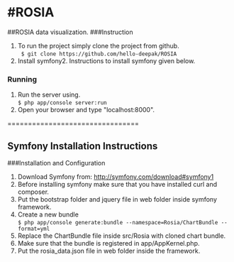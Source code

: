 #ROSIA
=====

##ROSIA data visualization.
###Instruction
1. To run the project simply clone the project from github.<br>
    ``` $ git clone https://github.com/hello-deepak/ROSIA```
2. Install symfony2. Instructions to install symfony given below.

### Running
1. Run the server using.<br>
   ```$ php app/console server:run```
2. Open your browser and type "localhost:8000".


================================

## Symfony Installation Instructions

###Installation and Configuration
1. Download Symfony from:
    http://symfony.com/download#symfony1
2. Before installing symfony make sure that you have installed curl and composer.
3. Put the bootstrap folder and jquery file in web folder inside symfony framework.
4. Create a new bundle <br>
   ```$ php app/console generate:bundle --namespace=Rosia/ChartBundle --format=yml```
5. Replace the ChartBundle file inside src/Rosia with cloned chart bundle.
6. Make sure that the bundle is registered in app/AppKernel.php.
7. Put the rosia_data.json file in web folder inside the framework.
